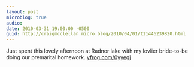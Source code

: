 ```yaml
---
layout: post
microblog: true
audio: 
date: 2010-03-31 19:00:00 -0500
guid: http://craigmcclellan.micro.blog/2010/04/01/t11446239820.html
---
```

Just spent this lovely afternoon at Radnor lake with my lovlier bride-to-be doing our premarital homework.  [yfrog.com/0yyegj](http://yfrog.com/0yyegj)
